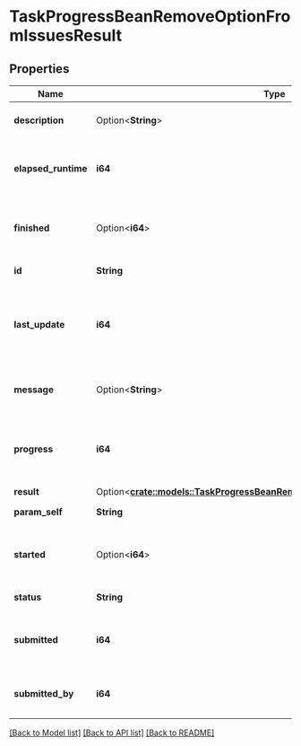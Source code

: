 # TaskProgressBeanRemoveOptionFromIssuesResult

## Properties

Name | Type | Description | Notes
------------ | ------------- | ------------- | -------------
**description** | Option<**String**> | The description of the task. | [optional]
**elapsed_runtime** | **i64** | The execution time of the task, in milliseconds. | 
**finished** | Option<**i64**> | A timestamp recording when the task was finished. | [optional]
**id** | **String** | The ID of the task. | 
**last_update** | **i64** | A timestamp recording when the task progress was last updated. | 
**message** | Option<**String**> | Information about the progress of the task. | [optional]
**progress** | **i64** | The progress of the task, as a percentage complete. | 
**result** | Option<[**crate::models::TaskProgressBeanRemoveOptionFromIssuesResultResult**](TaskProgressBeanRemoveOptionFromIssuesResult_result.md)> |  | [optional]
**param_self** | **String** | The URL of the task. | 
**started** | Option<**i64**> | A timestamp recording when the task was started. | [optional]
**status** | **String** | The status of the task. | 
**submitted** | **i64** | A timestamp recording when the task was submitted. | 
**submitted_by** | **i64** | The ID of the user who submitted the task. | 

[[Back to Model list]](../README.md#documentation-for-models) [[Back to API list]](../README.md#documentation-for-api-endpoints) [[Back to README]](../README.md)


